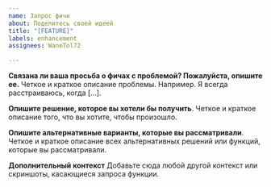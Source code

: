 ```yaml
---
name: Запрос фичи
about: Поделитесь своей идеей
title: "[FEATURE]"
labels: enhancement
assignees: WaneTol72

---
```


**Связана ли ваша просьба о фичах с проблемой? Пожалуйста, опишите ее.**
Четкое и краткое описание проблемы. Например. Я всегда расстраиваюсь, когда [...].

**Опишите решение, которое вы хотели бы получить**.
Четкое и краткое описание того, что вы хотите, чтобы произошло.

**Опишите альтернативные варианты, которые вы рассматривали**.
Четкое и краткое описание всех альтернативных решений или функций, которые вы рассматривали.

**Дополнительный контекст**
Добавьте сюда любой другой контекст или скриншоты, касающиеся запроса функции.
